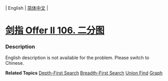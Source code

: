 | English | [简体中文](README.md) |

# [剑指 Offer II 106. 二分图](https://leetcode.cn/problems/vEAB3K)
 ### Description
<p>English description is not available for the problem. Please switch to Chinese.</p>

**Related Topics**  [Depth-First Search](https://leetcode.cn/tag/depth-first-search) [Breadth-First Search](https://leetcode.cn/tag/breadth-first-search) [Union Find](https://leetcode.cn/tag/union-find) [Graph](https://leetcode.cn/tag/graph) 
